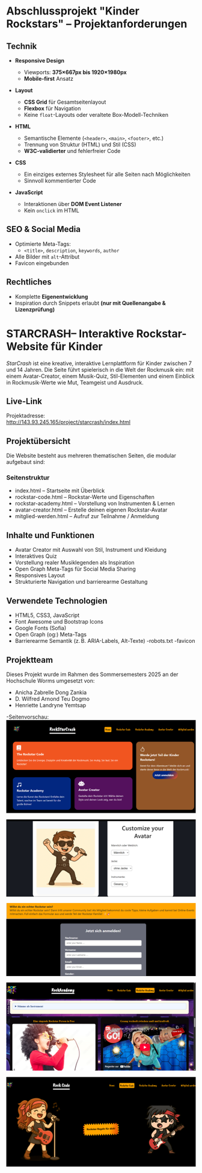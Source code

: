 # Abschlussprojekt "Kinder Rockstars" – Projektanforderungen

##  Technik

- **Responsive Design**
  - Viewports: **375×667px bis 1920×1980px**
  - **Mobile-first** Ansatz

- **Layout**
  - **CSS Grid** für Gesamtseitenlayout
  - **Flexbox** für Navigation
  - Keine `float`-Layouts oder veraltete Box-Modell-Techniken

- **HTML**
  - Semantische Elemente (`<header>`, `<main>`, `<footer>`, etc.)
  - Trennung von Struktur (HTML) und Stil (CSS)
  - **W3C-validierter** und fehlerfreier Code

- **CSS**
  - Ein einziges externes Stylesheet für alle Seiten nach Möglichkeiten
  - Sinnvoll kommentierter Code

- **JavaScript**
  - Interaktionen über **DOM Event Listener**
  - Kein `onclick` im HTML

##  SEO & Social Media
- Optimierte Meta-Tags:
  - `<title>`, `description`, `keywords`, `author`
- Alle Bilder mit `alt`-Attribut
- Favicon eingebunden

##  Rechtliches
- Komplette **Eigenentwicklung**
- Inspiration durch Snippets erlaubt **(nur mit Quellenangabe & Lizenzprüfung)**

# STARCRASH– Interaktive Rockstar-Website für Kinder
*StarCrash* ist eine kreative, interaktive Lernplattform für Kinder zwischen 7 und 14 Jahren. Die Seite führt spielerisch in die Welt der Rockmusik ein: mit einem Avatar-Creator, einem Musik-Quiz, Stil-Elementen und einem Einblick in Rockmusik-Werte wie Mut, Teamgeist und Ausdruck.

## Live-Link
Projektadresse:  
http://143.93.245.165/project/starcrash/index.html

## Projektübersicht
Die Website besteht aus mehreren thematischen Seiten, die modular aufgebaut sind:

### Seitenstruktur
- index.html – Startseite mit Überblick
- rockstar-code.html – Rockstar-Werte und Eigenschaften
- rockstar-academy.html – Vorstellung von Instrumenten & Lernen
- avatar-creator.html – Erstelle deinen eigenen Rockstar-Avatar
- mitglied-werden.html – Aufruf zur Teilnahme / Anmeldung

## Inhalte und Funktionen
- Avatar Creator mit Auswahl von Stil, Instrument und Kleidung
- Interaktives Quiz 
- Vorstellung realer Musiklegenden als Inspiration
- Open Graph Meta-Tags für Social Media Sharing
- Responsives Layout 
- Strukturierte Navigation und barrierearme Gestaltung

## Verwendete Technologien
- HTML5, CSS3, JavaScript 
- Font Awesome und Bootstrap Icons
- Google Fonts (Sofia)
- Open Graph (og:) Meta-Tags
- Barrierearme Semantik (z. B. ARIA-Labels, Alt-Texte)
-robots.txt 
-favicon

## Projektteam
Dieses Projekt wurde im Rahmen des Sommersemesters 2025 an der Hochschule Worms umgesetzt von:

- Anicha Zabrelle Dong Zankia  
- D. Wilfred Arnond Teu Dogmo  
- Henriette Landryne Yemtsap

-Seitenvorschau:
![index seite](assets/images/homepage.png)

![avatar seite](assets/images/Rockavatar.png)

![mitglied seite](assets/images/Mitglied.png)

![academy seite](assets/images/Rockacademy.png)

![rockcode seite](assets/images/Rockcode.png)